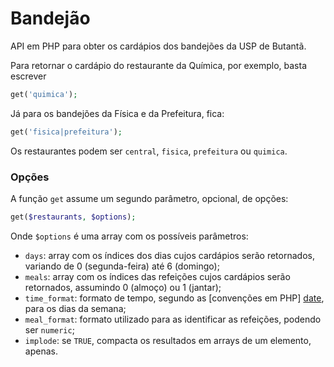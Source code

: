 # Bandejão

API em PHP para obter os cardápios dos bandejões da USP de Butantã.

Para retornar o cardápio do restaurante da Química, por exemplo, basta escrever
```php
get('quimica');
```

Já para os bandejões da Física e da Prefeitura, fica:
```php
get('fisica|prefeitura');
```

Os restaurantes podem ser `central`, `fisica`, `prefeitura` ou `quimica`.


### Opções

A função `get` assume um segundo parâmetro, opcional, de opções:
```php
get($restaurants, $options);
```

Onde `$options` é uma array com os possíveis parâmetros:

* `days`: array com os índices dos dias cujos cardápios serão retornados, variando de 0 (segunda-feira) até 6 (domingo);
* `meals`: array com os índices das refeições cujos cardápios serão retornados, assumindo 0 (almoço) ou 1 (jantar);
* `time_format`: formato de tempo, segundo as [convenções em PHP] [date], para os dias da semana;
* `meal_format`: formato utilizado para as identificar as refeições, podendo ser `numeric`;
* `implode`: se `TRUE`, compacta os resultados em arrays de um elemento, apenas.
 

[date]: http://php.net/manual/en/function.date.php